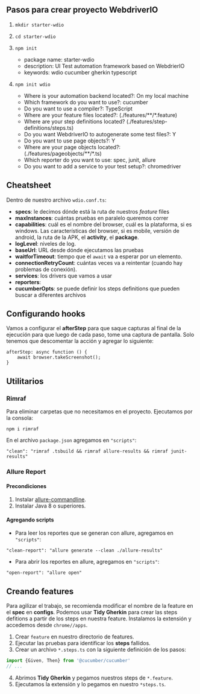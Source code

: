 ## Pasos para crear proyecto WebdriverIO
1. `mkdir starter-wdio`
2. `cd starter-wdio`
3. `npm init`
    - package name: starter-wdio
    - description: UI Test automation framework based on WebdrierIO
    - keywords: wdio cucumber gherkin typescript
4. `npm init wdio`

    - Where is your automation backend located?: On my local machine
    - Which framework do you want to use?: cucumber
    - Do you want to use a compiler?: TypeScript
    - Where are your feature files located?: (./features/**/*.feature)
    - Where are your step definitions located? (./features/step-definitions/steps.ts)
    - Do you want WebdriverIO to autogenerate some test files?: Y
    - Do you want to use page objects?: Y
    - Where are your page objects located?: (./features/pageobjects/**/*.ts)
    - Which reporter do you want to use: spec, junit, allure
    - Do you want to add a service to your test setup?: chromedriver


## Cheatsheet
Dentro de nuestro archivo `wdio.conf.ts`:
- **specs**: le decimos dónde está la ruta de nuestros _feature_ files
- **maxInstances**: cuántas pruebas en paralelo queremos correr
- **capabilities**: cuál es el nombre del browser, cuál es la plataforma, si es windows. Las características del browser, si es mobile, versión de android, la ruta de la APK, el __activity__, el __package__.
- **logLevel**: niveles de log.
- **baseUrl**: URL desde dónde ejecutamos las pruebas
- **waitforTimeout**: tiempo que el `await` va a esperar por un elemento.
- **connectionRetryCount**: cuántas veces va a reintentar (cuando hay problemas de conexión).
- **services**: los drivers que vamos a usar
- **reporters**: 
- **cucumberOpts**: se puede definir los steps definitions que pueden buscar a diferentes archivos

## Configurando hooks
Vamos a configurar el **afterStep** para que saque capturas al final de la ejecución para que luego de cada paso, tome una captura de pantalla. Solo tenemos que descomentar la acción y agregar lo siguiente:
```
afterStep: async function () {
    await browser.takeScreenshot();
}
```
## Utilitarios
### Rimraf
Para eliminar carpetas que no necesitamos en el proyecto. Ejecutamos por la consola:
```
npm i rimraf
```
En el archivo `package.json` agregamos en `"scripts"`:
```
"clean": "rimraf .tsbuild && rimraf allure-results && rimraf junit-results"
```

### Allure Report
#### Precondiciones
1. Instalar [allure-commandline](https://www.npmjs.com/package/allure-commandline).
2. Instalar Java 8 o superiores.

#### Agregando scripts
- Para leer los reportes que se generan con allure, agregamos en `"scripts"`:
```
"clean-report": "allure generate --clean ./allure-results"
```

- Para abrir los reportes en allure, agregamos en `"scripts"`:
```
"open-report": "allure open"
```

## Creando features
Para agilizar el trabajo, se recomienda modificar el nombre de la feature en el **spec** en **configs**. Podemos usar **Tidy Gherkin** para crear las steps defitions a partir de los steps en nuestra feature. Instalamos la extensión y accedemos desde `chrome//apps`.

1. Crear `feature` en nuestro directorio de features.
2. Ejecutar las pruebas para identificar los __steps__ fallidos.
3. Crear un archivo `*.steps.ts` con la siguiente definición de los pasos:
```javascript
import {Given, Then} from '@cucumber/cucumber'
// ...
```
4. Abrimos **Tidy Gherkin** y pegamos nuestros steps de `*.feature`.
5. Ejecutamos la extensión y lo pegamos en nuestro `*steps.ts`.
